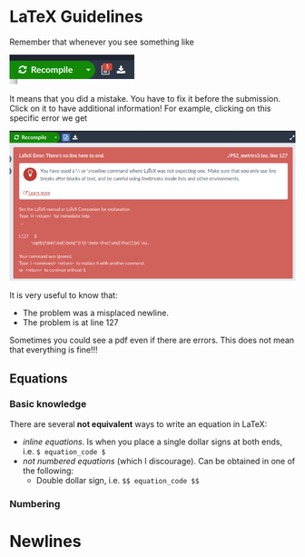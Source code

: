 # LaTeX Guidelines

Remember that whenever you see something like 

![Overleaf Error](/OverError.png)


It means that you did a mistake. You have to fix it before the submission. Click on it to have additional information!
For example, clicking on this specific error we get 

![Overleaf Error 1](/WrongNewline.png)


It is very useful to know that:
 * The problem was a misplaced newline.
 * The problem is at line 127

Sometimes you could see a pdf even if there are errors. This does not mean that everything is fine!!!

## Equations

### Basic knowledge

There are several **not equivalent** ways to write an equation in LaTeX:

 * *inline equations*. Is when you place a single dollar signs at both ends, i.e. `$ equation_code $`
 * *not numbered equations* (which I discourage). Can be obtained in one of the following:
    *  Double dollar sign, i.e.  `$$ equation_code $$`

### Numbering



# Newlines
